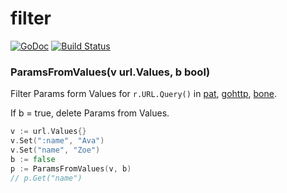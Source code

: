 
# filter

[![GoDoc](https://godoc.org/github.com/goocean/filter?status.png)](http://godoc.org/github.com/goocean/filter) [![Build Status](https://travis-ci.org/goocean/filter.svg)](https://travis-ci.org/goocean/filter)


### ParamsFromValues(v url.Values, b bool)

  Filter Params form Values for `r.URL.Query()` in [pat][], [gohttp][], [bone][].

  If b = true, delete Params from Values.

```go
v := url.Values{}
v.Set(":name", "Ava")
v.Set("name", "Zoe")
b := false
p := ParamsFromValues(v, b)
// p.Get("name")
```


[pat]: https://github.com/bmizerany/pat
[gohttp]: https://github.com/gohttp
[bone]: https://github.com/squiidz/bone

